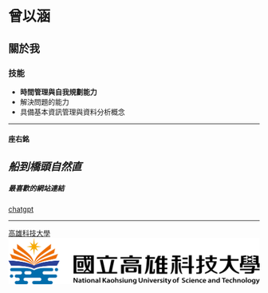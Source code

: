 # 曾以涵

## 關於我

### 技能
* __時間管理與自我規劃能力__
* 解決問題的能力
* 具備基本資訊管理與資料分析概念
---
#### 座右銘
   *船到橋頭自然直*
---

##### 最喜歡的網站連結
[chatgpt]([https://chatgpt.com/])

---
[高雄科技大學](https://www.nkust.edu.tw/)
![高雄科技大學](高科大.png)

